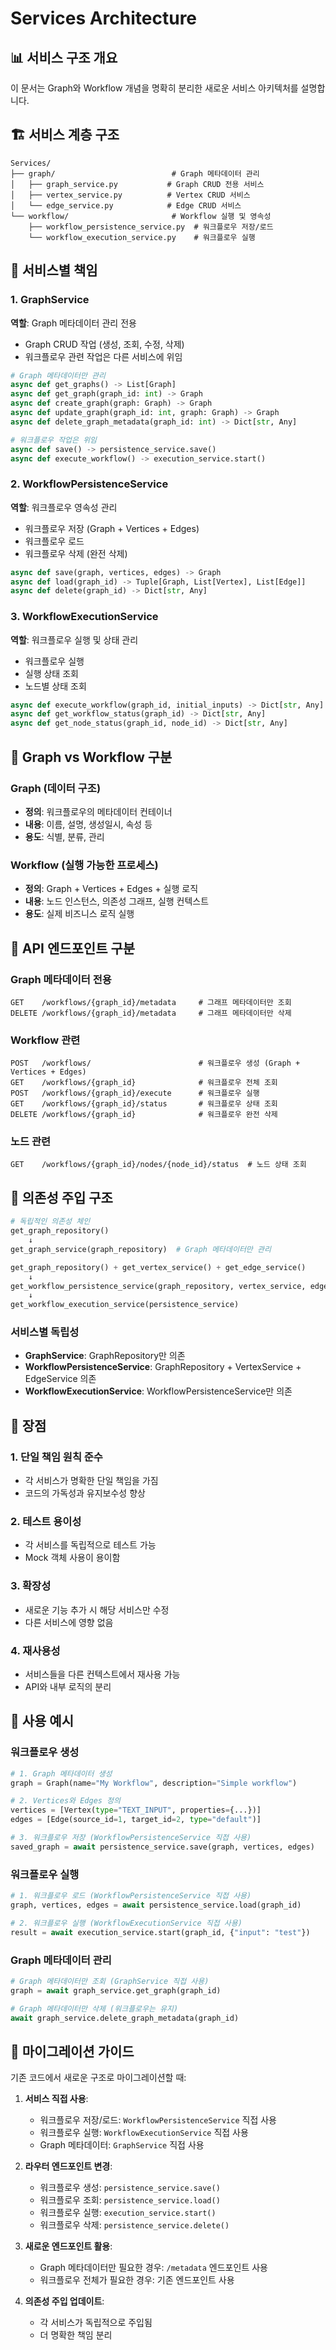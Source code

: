 # Services Architecture

## 📊 서비스 구조 개요

이 문서는 Graph와 Workflow 개념을 명확히 분리한 새로운 서비스 아키텍처를 설명합니다.

## 🏗️ 서비스 계층 구조

```
Services/
├── graph/                          # Graph 메타데이터 관리
│   ├── graph_service.py           # Graph CRUD 전용 서비스
│   ├── vertex_service.py          # Vertex CRUD 서비스
│   └── edge_service.py            # Edge CRUD 서비스
└── workflow/                       # Workflow 실행 및 영속성
    ├── workflow_persistence_service.py  # 워크플로우 저장/로드
    └── workflow_execution_service.py    # 워크플로우 실행
```

## 🎯 서비스별 책임

### 1. GraphService
**역할**: Graph 메타데이터 관리 전용
- Graph CRUD 작업 (생성, 조회, 수정, 삭제)
- 워크플로우 관련 작업은 다른 서비스에 위임

```python
# Graph 메타데이터만 관리
async def get_graphs() -> List[Graph]
async def get_graph(graph_id: int) -> Graph
async def create_graph(graph: Graph) -> Graph
async def update_graph(graph_id: int, graph: Graph) -> Graph
async def delete_graph_metadata(graph_id: int) -> Dict[str, Any]

# 워크플로우 작업은 위임
async def save() -> persistence_service.save()
async def execute_workflow() -> execution_service.start()
```

### 2. WorkflowPersistenceService
**역할**: 워크플로우 영속성 관리
- 워크플로우 저장 (Graph + Vertices + Edges)
- 워크플로우 로드
- 워크플로우 삭제 (완전 삭제)

```python
async def save(graph, vertices, edges) -> Graph
async def load(graph_id) -> Tuple[Graph, List[Vertex], List[Edge]]
async def delete(graph_id) -> Dict[str, Any]
```

### 3. WorkflowExecutionService
**역할**: 워크플로우 실행 및 상태 관리
- 워크플로우 실행
- 실행 상태 조회
- 노드별 상태 조회

```python
async def execute_workflow(graph_id, initial_inputs) -> Dict[str, Any]
async def get_workflow_status(graph_id) -> Dict[str, Any]
async def get_node_status(graph_id, node_id) -> Dict[str, Any]
```

## 🔄 Graph vs Workflow 구분

### Graph (데이터 구조)
- **정의**: 워크플로우의 메타데이터 컨테이너
- **내용**: 이름, 설명, 생성일시, 속성 등
- **용도**: 식별, 분류, 관리

### Workflow (실행 가능한 프로세스)
- **정의**: Graph + Vertices + Edges + 실행 로직
- **내용**: 노드 인스턴스, 의존성 그래프, 실행 컨텍스트
- **용도**: 실제 비즈니스 로직 실행

## 📡 API 엔드포인트 구분

### Graph 메타데이터 전용
```
GET    /workflows/{graph_id}/metadata     # 그래프 메타데이터만 조회
DELETE /workflows/{graph_id}/metadata     # 그래프 메타데이터만 삭제
```

### Workflow 관련
```
POST   /workflows/                        # 워크플로우 생성 (Graph + Vertices + Edges)
GET    /workflows/{graph_id}              # 워크플로우 전체 조회
POST   /workflows/{graph_id}/execute      # 워크플로우 실행
GET    /workflows/{graph_id}/status       # 워크플로우 상태 조회
DELETE /workflows/{graph_id}              # 워크플로우 완전 삭제
```

### 노드 관련
```
GET    /workflows/{graph_id}/nodes/{node_id}/status  # 노드 상태 조회
```

## 🔧 의존성 주입 구조

```python
# 독립적인 의존성 체인
get_graph_repository() 
    ↓
get_graph_service(graph_repository)  # Graph 메타데이터만 관리

get_graph_repository() + get_vertex_service() + get_edge_service()
    ↓
get_workflow_persistence_service(graph_repository, vertex_service, edge_service)
    ↓
get_workflow_execution_service(persistence_service)
```

### 서비스별 독립성
- **GraphService**: GraphRepository만 의존
- **WorkflowPersistenceService**: GraphRepository + VertexService + EdgeService 의존
- **WorkflowExecutionService**: WorkflowPersistenceService만 의존

## 🎯 장점

### 1. 단일 책임 원칙 준수
- 각 서비스가 명확한 단일 책임을 가짐
- 코드의 가독성과 유지보수성 향상

### 2. 테스트 용이성
- 각 서비스를 독립적으로 테스트 가능
- Mock 객체 사용이 용이함

### 3. 확장성
- 새로운 기능 추가 시 해당 서비스만 수정
- 다른 서비스에 영향 없음

### 4. 재사용성
- 서비스들을 다른 컨텍스트에서 재사용 가능
- API와 내부 로직의 분리

## 🚀 사용 예시

### 워크플로우 생성
```python
# 1. Graph 메타데이터 생성
graph = Graph(name="My Workflow", description="Simple workflow")

# 2. Vertices와 Edges 정의
vertices = [Vertex(type="TEXT_INPUT", properties={...})]
edges = [Edge(source_id=1, target_id=2, type="default")]

# 3. 워크플로우 저장 (WorkflowPersistenceService 직접 사용)
saved_graph = await persistence_service.save(graph, vertices, edges)
```

### 워크플로우 실행
```python
# 1. 워크플로우 로드 (WorkflowPersistenceService 직접 사용)
graph, vertices, edges = await persistence_service.load(graph_id)

# 2. 워크플로우 실행 (WorkflowExecutionService 직접 사용)
result = await execution_service.start(graph_id, {"input": "test"})
```

### Graph 메타데이터 관리
```python
# Graph 메타데이터만 조회 (GraphService 직접 사용)
graph = await graph_service.get_graph(graph_id)

# Graph 메타데이터만 삭제 (워크플로우는 유지)
await graph_service.delete_graph_metadata(graph_id)
```

## 📝 마이그레이션 가이드

기존 코드에서 새로운 구조로 마이그레이션할 때:

1. **서비스 직접 사용**:
   - 워크플로우 저장/로드: `WorkflowPersistenceService` 직접 사용
   - 워크플로우 실행: `WorkflowExecutionService` 직접 사용
   - Graph 메타데이터: `GraphService` 직접 사용

2. **라우터 엔드포인트 변경**:
   - 워크플로우 생성: `persistence_service.save()`
   - 워크플로우 조회: `persistence_service.load()`
   - 워크플로우 실행: `execution_service.start()`
   - 워크플로우 삭제: `persistence_service.delete()`

3. **새로운 엔드포인트 활용**:
   - Graph 메타데이터만 필요한 경우: `/metadata` 엔드포인트 사용
   - 워크플로우 전체가 필요한 경우: 기존 엔드포인트 사용

4. **의존성 주입 업데이트**:
   - 각 서비스가 독립적으로 주입됨
   - 더 명확한 책임 분리